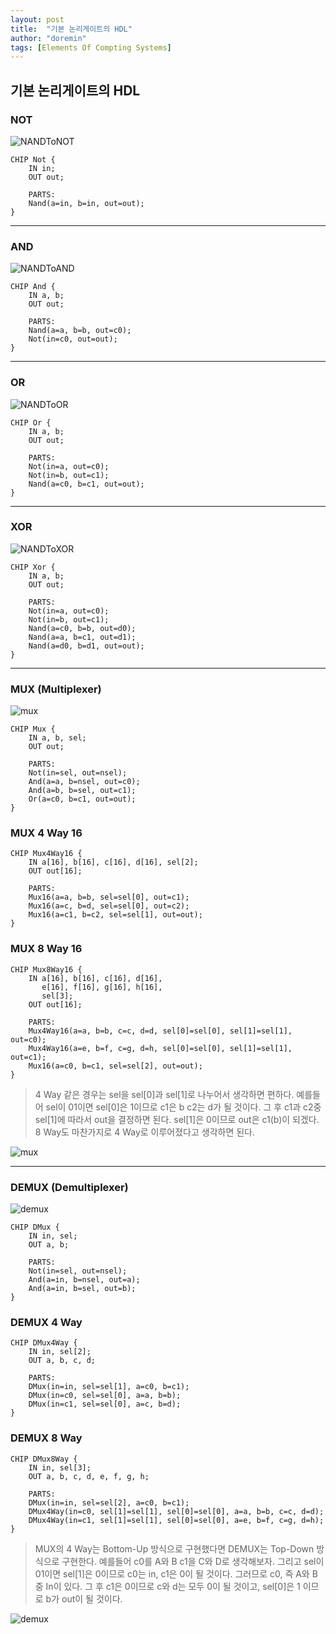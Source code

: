 ```yaml
---
layout: post
title:  "기본 논리게이트의 HDL"
author: "doremin"
tags: [Elements Of Compting Systems]
---
```


## 기본 논리게이트의 HDL

### NOT

![NANDToNOT](/assets/images/2020-12-28/2020-12-28-1.png)

```
CHIP Not {
    IN in;
    OUT out;

    PARTS:
    Nand(a=in, b=in, out=out);
}
```
---

### AND

![NANDToAND](/assets/images/2020-12-28/2020-12-28-2.png)

```
CHIP And {
    IN a, b;
    OUT out;

    PARTS:
    Nand(a=a, b=b, out=c0);
    Not(in=c0, out=out);
}
```
---

### OR

![NANDToOR](/assets/images/2020-12-28/2020-12-28-3.png)

```
CHIP Or {
    IN a, b;
    OUT out;

    PARTS:
    Not(in=a, out=c0);
    Not(in=b, out=c1);
    Nand(a=c0, b=c1, out=out);
}
```
---

### XOR

![NANDToXOR](/assets/images/2020-12-28/2020-12-28-4.png)

```
CHIP Xor {
    IN a, b;
    OUT out;

    PARTS:
    Not(in=a, out=c0);
    Not(in=b, out=c1);
    Nand(a=c0, b=b, out=d0);
    Nand(a=a, b=c1, out=d1);
    Nand(a=d0, b=d1, out=out);
}
```
---

### MUX (Multiplexer)

![mux](/assets/images/2020-12-29/2020-12-29-1.png)

```
CHIP Mux {
    IN a, b, sel;
    OUT out;

    PARTS:
    Not(in=sel, out=nsel);
    And(a=a, b=nsel, out=c0);
    And(a=b, b=sel, out=c1);
    Or(a=c0, b=c1, out=out);
}
```

### MUX 4 Way 16

```
CHIP Mux4Way16 {
    IN a[16], b[16], c[16], d[16], sel[2];
    OUT out[16];

    PARTS:
    Mux16(a=a, b=b, sel=sel[0], out=c1);
    Mux16(a=c, b=d, sel=sel[0], out=c2);
    Mux16(a=c1, b=c2, sel=sel[1], out=out);
}
```

### MUX 8 Way 16

```
CHIP Mux8Way16 {
    IN a[16], b[16], c[16], d[16],
       e[16], f[16], g[16], h[16],
       sel[3];
    OUT out[16];

    PARTS:
    Mux4Way16(a=a, b=b, c=c, d=d, sel[0]=sel[0], sel[1]=sel[1], out=c0);
    Mux4Way16(a=e, b=f, c=g, d=h, sel[0]=sel[0], sel[1]=sel[1], out=c1);
    Mux16(a=c0, b=c1, sel=sel[2], out=out);
}
```

> 4 Way 같은 경우는 sel을 sel[0]과 sel[1]로 나누어서 생각하면 편하다.
> 예를들어 sel이 01이면 sel[0]은 1이므로 c1은 b c2는 d가 될 것이다.
> 그 후 c1과 c2중 sel[1]에 따라서 out을 결정하면 된다. sel[1]은 0이므로 out은 c1(b)이 되겠다.
> 8 Way도 마찬가지로 4 Way로 이루어졌다고 생각하면 된다.

![mux](/assets/images/2020-12-29/2020-12-29-3.png)

---

### DEMUX (Demultiplexer)

![demux](/assets/images/2020-12-29/2020-12-29-2.png)

```
CHIP DMux {
    IN in, sel;
    OUT a, b;

    PARTS:
    Not(in=sel, out=nsel);
    And(a=in, b=nsel, out=a);
    And(a=in, b=sel, out=b);
}
```

### DEMUX 4 Way

```
CHIP DMux4Way {
    IN in, sel[2];
    OUT a, b, c, d;

    PARTS:
    DMux(in=in, sel=sel[1], a=c0, b=c1);
    DMux(in=c0, sel=sel[0], a=a, b=b);
    DMux(in=c1, sel=sel[0], a=c, b=d);
}
```

### DEMUX 8 Way 

```
CHIP DMux8Way {
    IN in, sel[3];
    OUT a, b, c, d, e, f, g, h;

    PARTS:
    DMux(in=in, sel=sel[2], a=c0, b=c1);
    DMux4Way(in=c0, sel[1]=sel[1], sel[0]=sel[0], a=a, b=b, c=c, d=d);
    DMux4Way(in=c1, sel[1]=sel[1], sel[0]=sel[0], a=e, b=f, c=g, d=h);
}
```

> MUX의 4 Way는 Bottom-Up 방식으로 구현했다면 DEMUX는 Top-Down 방식으로 구현한다.
> 예를들어 c0를 A와 B c1을 C와 D로 생각해보자.
> 그리고 sel이 01이면 sel[1]은 0이므로 c0는 in, c1은 0이 될 것이다. 그러므로 c0, 즉 A와 B중 In이 있다.
> 그 후 c1은 0이므로 c와 d는 모두 0이 될 것이고, sel[0]은 1 이므로 b가 out이 될 것이다.

![demux](/assets/images/2020-12-29/2020-12-29-4.png)
